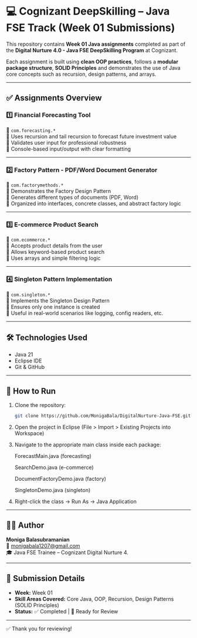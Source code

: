 # 💻 Cognizant DeepSkilling – Java FSE Track (Week 01 Submissions)

This repository contains **Week 01 Java assignments** completed as part of the **Digital Nurture 4.0 - Java FSE DeepSkilling Program** at Cognizant.

Each assignment is built using **clean OOP practices**, follows a **modular package structure**, **SOLID Principles** and demonstrates the use of Java core concepts such as recursion, design patterns, and arrays.

---

## ✅ Assignments Overview

### 1️⃣ Financial Forecasting Tool  
📁 `com.forecasting.*`  
🔹 Uses recursion and tail recursion to forecast future investment value  
🔹 Validates user input for professional robustness  
🔹 Console-based input/output with clear formatting

---

### 2️⃣ Factory Pattern - PDF/Word Document Generator  
📁 `com.factorymethods.*`  
🔹 Demonstrates the Factory Design Pattern  
🔹 Generates different types of documents (PDF, Word)  
🔹 Organized into interfaces, concrete classes, and abstract factory logic

---

### 3️⃣ E-commerce Product Search  
📁 `com.ecommerce.*`  
🔹 Accepts product details from the user  
🔹 Allows keyword-based product search  
🔹 Uses arrays and simple filtering logic

---

### 4️⃣ Singleton Pattern Implementation  
📁 `com.singleton.*`  
🔹 Implements the Singleton Design Pattern  
🔹 Ensures only one instance is created  
🔹 Useful in real-world scenarios like logging, config readers, etc.

---

## 🛠 Technologies Used

- Java 21
- Eclipse IDE
- Git & GitHub

---

## 🚀 How to Run

1. Clone the repository:
   ```bash
   git clone https://github.com/MonigaBala/DigitalNurture-Java-FSE.git

2. Open the project in Eclipse (File > Import > Existing Projects into Workspace)

3. Navigate to the appropriate main class inside each package:

     ForecastMain.java (forecasting)

     SearchDemo.java (e-commerce)

     DocumentFactoryDemo.java (factory)

     SingletonDemo.java (singleton)

4. Right-click the class → Run As → Java Application

---

## 👩‍💻 Author

**Moniga Balasubramanian**  
📧 monigabala1207@gmail.com  
🎓 Java FSE Trainee – Cognizant Digital Nurture 4.

---

## 📅 Submission Details

- **Week:** Week 01  
- **Skill Areas Covered:** Core Java, OOP, Recursion, Design Patterns (SOLID Principles)  
- **Status:** ✅ Completed | 🔄 Ready for Review

---

✅ Thank you for reviewing!



